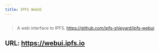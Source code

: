```yaml
---
title: IPFS WebUI
---
```


##
> A web interface to IPFS.
https://github.com/ipfs-shipyard/ipfs-webui
## URL: https://webui.ipfs.io
##
##
